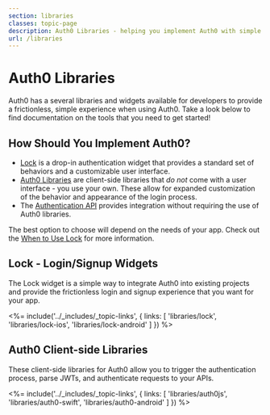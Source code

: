 ```yaml
---
section: libraries
classes: topic-page
description: Auth0 Libraries - helping you implement Auth0 with simple efficiency
url: /libraries
---
```


<div class="topic-page-header">
  <div data-name="example" class="topic-page-badge"></div>
  <h1>Auth0 Libraries</h1>
  <p>
    Auth0 has a several libraries and widgets available for developers to provide a frictionless, simple experience when using Auth0. Take a look below to find documentation on the tools that you need to get started!
  </p>
</div>

## How Should You Implement Auth0?

- [Lock](#lock-login-signup-widgets) is a drop-in authentication widget that provides a standard set of behaviors and a customizable user interface. 
- [Auth0 Libraries](#auth0-client-side-libraries) are client-side libraries that *do not* come with a user interface - you use your own. These allow for expanded customization of the behavior and appearance of the login process. 
- The [Authentication API](/api-auth) provides integration without requiring the use of Auth0 libraries. 

The best option to choose will depend on the needs of your app. Check out the [When to Use Lock](/libraries/when-to-use-lock) for more information.

## Lock - Login/Signup Widgets

The Lock widget is a simple way to integrate Auth0 into existing projects and provide the frictionless login and signup experience that you want for your app.

<%= include('../_includes/_topic-links', { links: [
  'libraries/lock',
  'libraries/lock-ios',
  'libraries/lock-android'
] }) %>

## Auth0 Client-side Libraries

These client-side libraries for Auth0 allow you to trigger the authentication process, parse JWTs, and authenticate requests to your APIs.

<%= include('../_includes/_topic-links', { links: [
  'libraries/auth0js',
  'libraries/auth0-swift',
  'libraries/auth0-android'
] }) %>